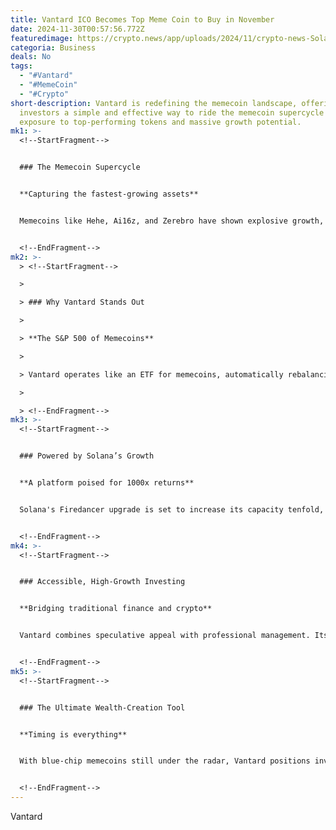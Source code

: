 ```yaml
---
title: Vantard ICO Becomes Top Meme Coin to Buy in November
date: 2024-11-30T00:57:56.772Z
featuredimage: https://crypto.news/app/uploads/2024/11/crypto-news-Solana-and-meme-coins-option01-1380x820.webp
categoria: Business
deals: No
tags:
  - "#Vantard"
  - "#MemeCoin"
  - "#Crypto"
short-description: Vantard is redefining the memecoin landscape, offering
  investors a simple and effective way to ride the memecoin supercycle with
  exposure to top-performing tokens and massive growth potential.
mk1: >-
  <!--StartFragment-->


  ### The Memecoin Supercycle


  **Capturing the fastest-growing assets**


  Memecoins like Hehe, Ai16z, and Zerebro have shown explosive growth, with gains of 120%, 560%, and 900%, respectively. Vantard simplifies the process by providing a curated portfolio of Solana's breakout stars, ensuring investors don’t miss the cycle’s biggest winners.


  <!--EndFragment-->
mk2: >-
  > <!--StartFragment-->

  >

  > ### Why Vantard Stands Out

  >

  > **The S&P 500 of Memecoins**

  >

  > Vantard operates like an ETF for memecoins, automatically rebalancing its portfolio to focus on the fastest-rising tokens. By holding top assets like Popcat, WIF, and Michi, along with hidden gems like SIGMA, Vantard offers diversification and eliminates the complexity of chasing individual coins.

  >

  > <!--EndFragment-->
mk3: >-
  <!--StartFragment-->


  ### Powered by Solana’s Growth


  **A platform poised for 1000x returns**


  Solana's Firedancer upgrade is set to increase its capacity tenfold, with predictions of capturing 50% of Ethereum’s market cap. This surge, driven by memecoins, positions Vantard as the ultimate vehicle to capitalize on Solana’s growing dominance in decentralized finance.


  <!--EndFragment-->
mk4: >-
  <!--StartFragment-->


  ### Accessible, High-Growth Investing


  **Bridging traditional finance and crypto**


  Vantard combines speculative appeal with professional management. Its VTARD token ensures NAV-based redemption, letting investors focus on returns without the hassle of research or market monitoring.


  <!--EndFragment-->
mk5: >-
  <!--StartFragment-->


  ### The Ultimate Wealth-Creation Tool


  **Timing is everything**


  With blue-chip memecoins still under the radar, Vantard positions investors ahead of the curve. Its expertly curated portfolio maximizes the potential of the memecoin supercycle, offering life-changing returns in a roaring bull market.


  <!--EndFragment-->
---
```

<!--StartFragment-->

Vantard

<!--EndFragment-->